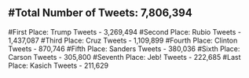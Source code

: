 #Total Number of Tweets: 7,806,394 
---
#First Place: Trump Tweets - 3,269,494
#Second Place: Rubio Tweets - 1,437,087
#Third Place: Cruz Tweets - 1,109,899
#Fourth Place: Clinton Tweets - 870,746
#Fifth Place: Sanders Tweets - 380,036
#Sixth Place: Carson Tweets - 305,800
#Seventh Place: Jeb! Tweets - 222,685
#Last Place: Kasich Tweets - 211,629
